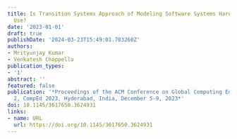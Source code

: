 ```yaml
---
title: Is Transition Systems Approach of Modeling Software Systems Hard to Learn and
  Use?
date: '2023-01-01'
draft: true
publishDate: '2024-03-23T15:49:01.703260Z'
authors:
- Mrityunjay Kumar
- Venkatesh Choppella
publication_types:
- '1'
abstract: ''
featured: false
publication: '*Proceedings of the ACM Conference on Global Computing Education Vol
  2, CompEd 2023, Hyderabad, India, December 5-9, 2023*'
doi: 10.1145/3617650.3624931
links:
- name: URL
  url: https://doi.org/10.1145/3617650.3624931
---
```


